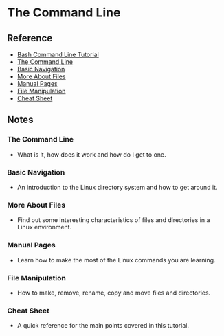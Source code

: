 # The Command Line

## Reference

* [Bash Command Line Tutorial](https://ryanstutorials.net/linuxtutorial/)
* [The Command Line](https://ryanstutorials.net/linuxtutorial/commandline.php)
* [Basic Navigation](https://ryanstutorials.net/linuxtutorial/navigation.php)
* [More About Files](https://ryanstutorials.net/linuxtutorial/aboutfiles.php)
* [Manual Pages](https://ryanstutorials.net/linuxtutorial/manual.php)
* [File Manipulation](https://ryanstutorials.net/linuxtutorial/filemanipulation.php)
* [Cheat Sheet](https://ryanstutorials.net/linuxtutorial/cheatsheet.php)

## Notes

### The Command Line

* What is it, how does it work and how do I get to one.

### Basic Navigation

* An introduction to the Linux directory system and how to get around it.

### More About Files

* Find out some interesting characteristics of files and directories in a Linux environment.

### Manual Pages

* Learn how to make the most of the Linux commands you are learning.

### File Manipulation

* How to make, remove, rename, copy and move files and directories.

### Cheat Sheet

* A quick reference for the main points covered in this tutorial.
